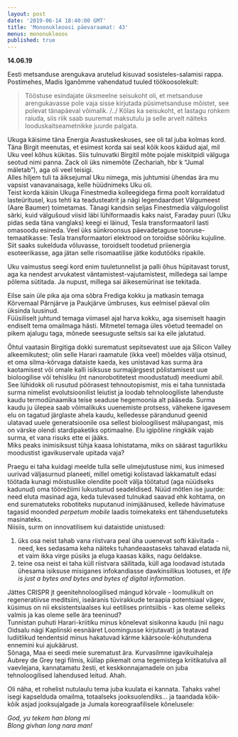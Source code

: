 ```yaml
---
layout: post
date: '2019-06-14 18:40:00 GMT'
title: 'Mononukleoosi päevaraamat: 43'
menus: mononukleoos
published: true
---
```

**14.06.19**

Eesti metsanduse arengukava arutelud kisuvad sosisteles-salamisi rappa. Postimehes, Madis Iganõmme vahendatud tuuled töökoosolekult:
> Tööstuse esindajate üksmeelne seisukoht oli, et metsanduse arengukavasse pole vaja sisse kirjutada püsimetsanduse mõistet, see polevat tänapäeval võimalik. /../ Kõlas ka seisukoht, et lastagu rohkem raiuda, siis riik saab suuremat maksutulu ja selle arvelt näiteks looduskaitseametnikke juurde palgata.  

Ukuga käisime täna Energia Avastuskeskuses, see oli tal juba kolmas kord. Täna Birgit meenutas, et esimest korda sai seal kõik koos käidud ajal, mil Uku veel kõhus kükitas. Siis tulnuvatki Birgitil mõte pojale miskitpidi välguga seotud nimi panna. Zack oli üks nimemõte (Zechariah, hbr k “Jumal mäletab”), aga oli veel teisigi.  
Alles hiljem tuli ta äiksejumal Uku nimega, mis juhtumisi ühendas ära mu vapsist vanavanaisaga, kelle hüüdnimeks Uku oli.  
Teist korda käisin Ukuga Finestmedia kolleegidega firma poolt korraldatud lasteüritusel, kus tehti ka teadusteatrit ja nägi legendaardset Välgumeest (Aare Baumer) toimetamas. Tänagi kandsin seljas Finestmedia välgulogolist särki, kuid välgušoud viisid läbi lühiformaadis kaks naist, Faraday puuri (Uku pidas seda täna vanglaks) keegi ei läinud, Tesla transformaatoril lasti omasoodu esineda. Veel üks sünkroonsus päevadetaguse tooruse-temaatikasse: Tesla transformaatori elektrood on toroidse sõõriku kujuline. Siit saaks sukelduda võluvasse, toroidselt toodetud priienergia esoteerikasse, aga jätan selle risomaatilise jätke kodutööks ripakile.  

Uku vaimustus seegi kord enim tuuletunnelist ja palli õhus hüpitavast torust, aga ka nendest arvukatest väntamistest-vajutamistest, milledega sai lampe põlema sütitada. Ja nupust, millega sai äikesemürinat ise tekitada.  

Eilse sain üle pika aja oma sõbra Frediga kokku ja matkasin temaga Kõrvemaal Pärnjärve ja  Paukjärve ümbruses, kus eelmisel päeval olin üksinda luusinud.  
Füüsiliselt juhtund temaga viimasel ajal harva kokku, aga sisemiselt haagin endiselt tema omailmaga hästi. Mitmetel temaga üles võetud teemadel on pikem ajalugu taga, mõnede seesuguste seltsis sai ka eile jalutatud.  

Õhtul vaatasin Birgitiga dokki surematust sepitsevatest uue aja Silicon Valley alkeemikutest; olin selle Harari raamatule (ikka veel) mõeldes välja otsinud, et oma silma-kõrvaga dataiste kaeda, kes unistavad kas surma ära kaotamisest või omale kalli isiksuse surmajärgsest põlistamisest uue bioloogilise või tehisliku (nt nanorobotitetest moodustatud) meediumi abil.  
See lühidokk oli rusutud pöörasest tehnoutopismist, mis ei taha tunnistada surma nimelist evolutsioonilist leiutist ja loodab tehnoloogiliste lahenduste kaudu termodünaamika teise seaduse hegemoonia alt pääseda. Surma kaudu ju ülepea saab võimalikuks uuenemiste protsess, vähekene igavesem elu on tagatud järglaste ahela kaudu, kelledesse pärandunud geenid ulatavad uuele generatsioonile osa sellest bioloogilisest mälupangast, mis on värske olendi stardipaketiks optimaalne. Elu igipõline ringkäik vajab surma, et vana risuks ette ei jääks.  
Miks peaks inimisiksust tühja kaasa lohistatama, miks on säärast tagurlikku moodustist igavikuservale upitada vaja?  

Praegu ei taha kuidagi meelde tulla selle ulmejutustuse nimi, kus inimesed uurivad väljasurnud planeeti, millel ometigi kolistavad lakkamatult edasi töötada kunagi mõistuslike olendite poolt välja töötatud (aga nüüdseks kadunud) oma töörežiimi lukustunud seadeldised. Nüüd mõtlen ise juurde: need eluta masinad aga, keda tulevased tulnukad saavad ehk kohtama, on end surematuteks robotiteks nuputanud inimjäänused, kellede hävimatuse tagasid moonded *perpetum mobile* laadis toimekateks ent tähendusetuteks masinateks.  
Niisiis, surm on innovatilisem kui dataistide unistused:  
1. üks osa neist tahab vana riistvara peal üha uuenevat softi käivitada - need, kes sedasama keha näiteks tuhandeaastaseks tahavad elatada nii, et vaim ikka virge püsiks ja eluga kaasas käiks, nagu öeldakse.   
2. teine osa neist ei taha küll riistvara säilitada, küll aga loodavad istutada ühesama isiksuse misiganes infokandiasse dawkinsilikus lootuses, et *life is just a bytes and bytes and bytes of digital information*.    

Jättes CRISPR jt geenitehnoloogilised mängud kõrvale -  loomulikult on regeneratiivse meditsiini, iseäranis tüvirakkude teraapia potentsiaal vägev, küsimus on nii eksistentsiaalses kui eetilises printsiibis - kas oleme selleks valmis ja kas oleme selle ära teeninud?  
Tunnistan puhuti Harari-kriitiku minus kõnelevat sisikonna kaudu (nii nagu Oidsalu nägi Kaplinski eesnääret Loomingusse kirjutavat) ja teatavad ludiitlikud tendentsid minus hakatuvad kärme käärsoole-kõhutundena ennemini kui ajukäärust.  
Sõnaga, Maa ei seedi meie surematust ära. Kurvasilmne igavikuihaleja Aubrey de Grey tegi filmis, küllap pikemalt oma tegemistega kriitikatulva all vaevlejana, kannatamatu žesti, et keskkonnajamadele on juba tehnoloogilised lahendused leitud. Ahah.  

Oli näha, et rohelist nutulaulu tema juba kuulata ei kannata. Tahaks vahel isegi kapselduda omailma, totaalseks jooksuolendiks... ja taandada kõik-kõik asjad jooksujalgade ja Jumala koreograafilisele kõnelusele:  

*God, yu tekem han blong mi*  
*Blong givhan long nara man!*
